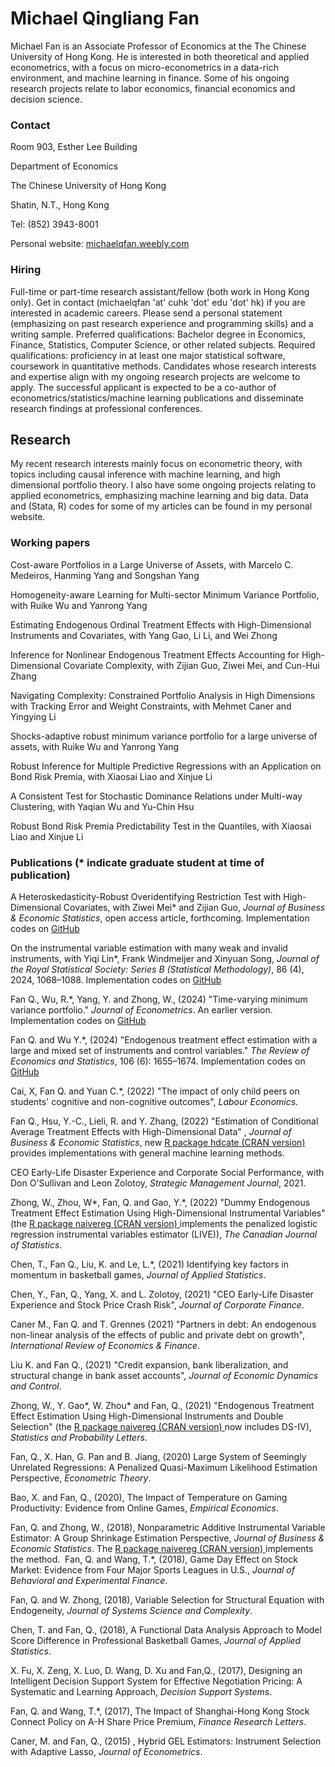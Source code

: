 # Michael Qingliang Fan
Michael Fan is an Associate Professor of Economics at the The Chinese University of Hong Kong. He is interested in both theoretical and applied econometrics, with a focus on micro-econometrics in a data-rich environment, and machine learning in finance. Some of his ongoing research projects relate to labor economics,  financial economics and decision science.

### Contact
Room 903, Esther Lee Building

Department of Economics

The Chinese University of Hong Kong

Shatin, N.T., Hong Kong

Tel: (852) 3943-8001

Personal website: <a href="http://michaelqfan.weebly.com"> michaelqfan.weebly.com </a>

### Hiring
Full-time or part-time research assistant/fellow (both work in Hong Kong only). Get in contact (michaelqfan 'at' cuhk 'dot' edu 'dot' hk) if you are interested in academic careers. Please send a personal statement (emphasizing on past research experience and programming skills) and a writing sample. Preferred qualifications: Bachelor degree in Economics, Finance, Statistics, Computer Science, or other related subjects. Required qualifications: proficiency in at least one major statistical software, coursework in quantitative methods. Candidates whose research interests and expertise align with my ongoing research projects are welcome to apply. The successful applicant is expected to be a co-author of econometrics/statistics/machine learning publications and disseminate research findings at professional conferences.


## Research
My recent research interests mainly focus on econometric theory, with topics including causal inference with machine learning, and high dimensional portfolio theory. I also have some ongoing projects relating to applied econometrics, emphasizing machine learning and big data. Data and (Stata, R) codes for some of my articles can be found in my personal website.

### Working papers
Cost-aware Portfolios in a Large Universe of Assets, with Marcelo C. Medeiros, Hanming Yang and Songshan Yang

Homogeneity-aware Learning for Multi-sector Minimum Variance Portfolio, with Ruike Wu and Yanrong Yang

Estimating Endogenous Ordinal Treatment Effects with High-Dimensional Instruments and Covariates, with Yang Gao, Li Li, and Wei Zhong

Inference for Nonlinear Endogenous Treatment Effects Accounting for High-Dimensional Covariate Complexity, with Zijian Guo,  Ziwei Mei, and Cun-Hui Zhang

Navigating Complexity: Constrained Portfolio Analysis in High Dimensions with Tracking Error and Weight Constraints, with Mehmet Caner and Yingying Li

Shocks-adaptive robust minimum variance portfolio for a large universe of assets, with Ruike Wu and Yanrong Yang

Robust Inference for Multiple Predictive Regressions with an Application on Bond Risk Premia, with Xiaosai Liao and Xinjue Li

A Consistent Test for Stochastic Dominance Relations under Multi-way Clustering, with Yaqian Wu and Yu-Chin Hsu

Robust Bond Risk Premia Predictability Test in the Quantiles, with Xiaosai Liao and Xinjue Li


### Publications (* indicate graduate student at time of publication)
A Heteroskedasticity-Robust Overidentifying Restriction Test with High-Dimensional Covariates, with Ziwei Mei* and Zijian Guo, *Journal of Business & Economic Statistics*, open access article, forthcoming. Implementation codes on <a href="https://github.com/microfan1/PMtest"> GitHub </a> 

On the instrumental variable estimation with many weak and invalid instruments, with Yiqi Lin*, Frank Windmeijer and Xinyuan Song, _Journal of the Royal Statistical Society: Series B (Statistical Methodology)_, 86 (4), 2024, 1068–1088. Implementation codes on <a href="https://github.com/microfan1/WIT"> GitHub </a> 

Fan Q., Wu, R.*, Yang, Y. and Zhong, W., (2024) "Time-varying minimum variance portfolio." *Journal of Econometrics*. An earlier version. Implementation codes on <a href="https://github.com/microfan1/TV-MVP"> GitHub </a>  

Fan Q. and Wu Y.*, (2024) "Endogenous treatment effect estimation with a large and mixed set of instruments and control variables." *The Review of Economics and Statistics*, 106 (6): 1655–1674. Implementation codes on  <a href="https://github.com/microfan1/R2IVE"> GitHub </a>  

Cai, X, Fan Q. and Yuan C.*, (2022) "The impact of only child peers on students' cognitive and non-cognitive outcomes", *Labour Economics*.  

Fan Q., Hsu, Y.-C., Lieli, R. and Y. Zhang, (2022) "Estimation of Conditional Average Treatment Effects with High-Dimensional Data" , *Journal of Business & Economic Statistics*,  new <a href="https://cran.r-project.org/web/packages/hdcate/index.html"> R package hdcate (CRAN version) </a> provides implementations with general machine learning methods.

CEO Early-Life Disaster Experience and Corporate Social Performance, with Don O'Sullivan and Leon Zolotoy, *Strategic Management Journal*, 2021.

Zhong, W., Zhou, W*, Fan, Q. and Gao, Y.*, (2022) "Dummy Endogenous Treatment Effect Estimation Using High-Dimensional Instrumental Variables" (the <a href="https://cran.r-project.org/web/packages/naivereg/index.html"> R package naivereg (CRAN version) </a> implements the penalized logistic regression instrumental variables estimator (LIVE)), *The Canadian Journal of Statistics*.

Chen, T., Fan Q., Liu, K. and Le, L.*, (2021) Identifying key factors in momentum in basketball games,  *Journal of Applied Statistics*.

Chen, Y., Fan, Q., Yang, X. and L. Zolotoy, (2021) "CEO Early-Life Disaster Experience and Stock Price Crash Risk", *Journal of Corporate Finance*. 

Caner M., Fan Q. and T. Grennes (2021) "Partners in debt: An endogenous non-linear analysis of the effects of public and private debt on growth", *International Review of Economics & Finance*.

Liu K. and Fan Q., (2021) ​"Credit expansion, bank liberalization, and structural change in bank asset accounts", *Journal of Economic Dynamics and Control*.

Zhong, W., Y. Gao*, W. Zhou* and Fan, Q., (2021)  "Endogenous Treatment Effect Estimation Using High-Dimensional Instruments and Double Selection" (the <a href="https://cran.r-project.org/web/packages/naivereg/index.html"> R package naivereg (CRAN version) </a> now includes DS-IV), *Statistics and Probability Letters*.

Fan, Q., X. Han, G. Pan and B. Jiang, (2020) Large System of Seemingly Unrelated Regressions: A Penalized Quasi-Maximum Likelihood Estimation Perspective, *Econometric Theory*.

Bao, X. and Fan, Q., (2020), The Impact of Temperature on Gaming Productivity: Evidence from Online Games, *Empirical Economics*.

​Fan, Q. and Zhong, W., (2018), Nonparametric Additive Instrumental Variable Estimator: A Group Shrinkage Estimation Perspective, *Journal of Business & Economic Statistics*. The <a href="https://cran.r-project.org/web/packages/naivereg/index.html"> R package naivereg (CRAN version) </a> implements the method.
​
Fan, Q. and Wang, T.*, (2018), Game Day Effect on Stock Market: Evidence from Four Major Sports Leagues in U.S., *Journal of Behavioral and Experimental Finance*.

Fan, Q. and W. Zhong, (2018), Variable Selection for Structural Equation with Endogeneity, *Journal of Systems Science and Complexity*.

Chen, T. and Fan, Q., (2018), A Functional Data Analysis Approach to Model Score Difference in Professional Basketball Games, *Journal of Applied Statistics*.

X. Fu, X. Zeng, X. Luo, D. Wang, D. Xu and Fan,Q., (2017), Designing an Intelligent Decision Support System for Effective Negotiation Pricing: A Systematic and Learning Approach, *Decision Support Systems*.

​Fan, Q. and Wang, T.*, (2017), The Impact of Shanghai-Hong Kong Stock Connect Policy on A-H Share Price Premium, *Finance Research Letters*.

Caner, M. and Fan, Q., (2015) , Hybrid GEL Estimators: Instrument Selection with Adaptive Lasso,  *Journal of Econometrics*. 
